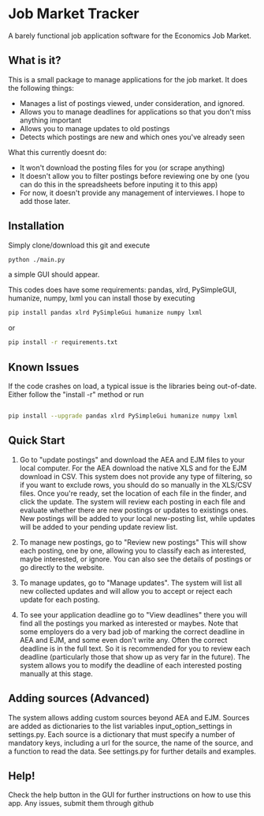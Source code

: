 # Job Market Tracker
A barely functional job application software for the Economics Job Market.

## What is it?
This is a small package to manage applications for the job market. It does the following things:
- Manages a list of postings viewed, under consideration, and ignored.
- Allows you to manage deadlines for applications so that you don't miss anything important
- Allows you to manage updates to old postings
- Detects which postings are new and which ones you've already seen

What this currently doesnt do:
- It won't download the posting files for you (or scrape anything)
- It doesn't allow you to filter postings before reviewing one by one (you can do this in the spreadsheets before inputing it to this app)
- For now, it doesn't provide any management of interviewes. I hope to add those later.

## Installation
Simply clone/download this git and execute
```sh
python ./main.py
```
a simple GUI should appear.

This codes does have some requirements: pandas, xlrd, PySimpleGUI, humanize, numpy, lxml
you can install those by executing
```sh
pip install pandas xlrd PySimpleGui humanize numpy lxml
```
or
```sh
pip install -r requirements.txt
```

## Known Issues

If the code crashes on load, a typical issue is the libraries being out-of-date.
Either follow the "install -r" method or run

```sh

pip install --upgrade pandas xlrd PySimpleGui humanize numpy lxml

```

## Quick Start

1) Go to "update postings" and download the AEA and EJM files to your local
computer. For the AEA download the native XLS and for the EJM download in CSV.
This system does not provide any type of filtering, so if you want to exclude
rows, you should do so manually in the XLS/CSV files. Once you're ready, set
the location of each file in the finder, and click the update. The system will
review each posting in each file and evaluate whether there are new postings or
updates to existings ones. New postings will be added to your local new-posting
list, while updates will be added to your pending update review list.

2) To manage new postings, go to "Review new postings" This will show each
posting, one by one, allowing you to classify each as interested, maybe
interested, or ignore. You can also see the details of postings or go directly
to the website.

3) To manage updates, go to "Manage updates". The system will list all new
collected updates and will allow you to accept or reject each update for each
posting.

4) To see your application deadline go to "View deadlines" there you will
find all the postings you marked as interested or maybes. Note that some
employers do a very bad job of marking the correct deadline in AEA and EJM, and
some even don't write any. Often the correct deadline is in the full text. So
it is recommended for you to review each deadline (particularly those that show
up as very far in the future). The system allows you to modify the deadline of
each interested posting manually at this stage.

## Adding sources (Advanced)

The system allows adding custom sources beyond AEA and EJM. Sources are added as
dictionaries to the list variables input_option_settings in settings.py. Each source
is a dictionary that must specify a number of mandatory keys, including a url
for the source, the name of the source, and a function to read the
data. See settings.py for further details and examples.

## Help!
Check the help button in the GUI for further instructions on how to use this app.
Any issues, submit them through github


